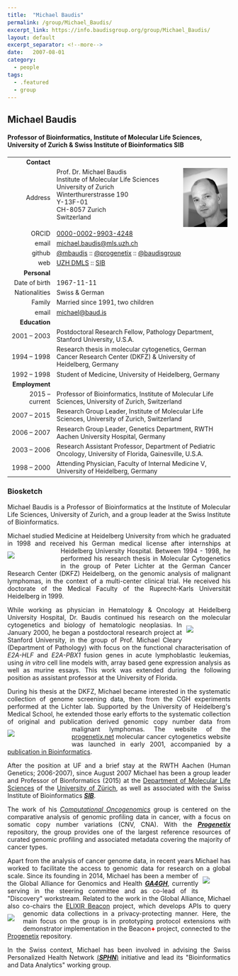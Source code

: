 ```yaml
---
title:  "Michael Baudis"
permalink: /group/Michael_Baudis/
excerpt_link: https://info.baudisgroup.org/group/Michael_Baudis/
layout: default
excerpt_separator: <!--more-->
date:   2007-08-01
category:
  - people
tags:
  - .featured
  - group
---
```


## Michael Baudis
#### Professor of Bioinformatics, Institute of Molecular Life Sciences, University of Zurich & Swiss Institute of Bioinformatics **SIB**

<!--more-->

|      |     |
| ---: | --- |
| __Contact__ |     |
| Address| <img style="float: right; width: 100px;" src="/assets/img/mbaudis.png" />Prof. Dr. Michael Baudis<br/>Institute of Molecular Life Sciences<br/>University of Zurich<br/>Winterthurerstrasse 190<br/>Y-13F-01<br/>CH-8057 Zurich<br/>Switzerland |
| ORCID | [0000-0002-9903-4248](https://orcid.org/0000-0002-9903-4248) |
| email | [michael.baudis@mls.uzh.ch](mailto:michael.baudis@mls.uzh.ch) |
| github | [@mbaudis](http://github.com/mbaudis/) :: [@progenetix](http://github.com/progenetix/) :: [@baudisgroup](http://github.com/baudisgroup/) |
| web | [UZH DMLS](http://www.mls.uzh.ch/en/research/baudis/) :: [SIB](http://sib.swiss/baudis-michael/) |
| __Personal__ |     |
| Date of birth | 1967-11-11 |
| Nationalities | Swiss & German |
| Family | Married since 1991, two children |
| email | [michael@baud.is](mailto:michael@baud.is) |
| __Education__ |     |
| 2001 – 2003 | Postdoctoral Research Fellow, Pathology Department, Stanford University, U.S.A. |
| 1994 – 1998 | Research thesis in molecular cytogenetics, German Cancer Research Center (DKFZ) & University of Heidelberg, Germany |
| 1992 – 1998 | Student of Medicine, University of Heidelberg, Germany |
| __Employment__ |     |
| 2015 – current | Professor of Bioinformatics, Institute of Molecular Life Sciences, University of Zurich, Switzerland |
| 2007 – 2015 | Research Group Leader, Institute of Molecular Life Sciences, University of Zurich, Switzerland |
| 2006 – 2007 | Research Group Leader, Genetics Department, RWTH Aachen University Hospital, Germany |
| 2003 – 2006 | Research Assistant Professor, Department of Pediatric Oncology, University of Florida, Gainesville, U.S.A. |
| 1998 – 2000 | Attending Physician, Faculty of Internal Medicine V, University of Heidelberg, Germany |


### Biosketch

<div id="biosketch-michael-baudis" style="text-align: justify;">
<p>
Michael Baudis is a Professor of Bioinformatics at the Institute of Molecular Life Sciences, University of Zurich, and a group leader at the Swiss Institute of Bioinformatics.
</p>
<p>
Michael studied Medicine at Heidelberg University from which he graduated in 1998 and received his German medical license after internships at Heidelberg University Hospital. <img style="float: left; width: 110px; margin: 10px 10px 10px 0px" src="http://info.baudisgroup.org{{ 'assets/img' | relative_url }}/logo_uni-heidelberg_220x120.jpg" />Between 1994 - 1998, he performed his research thesis in Molecular Cytogenetics in the group of Peter Lichter at the German Cancer Research Center (DKFZ) Heidelberg, on the genomic analysis of malignant lymphomas, in the context of a multi-center clinical trial. He received his doctorate of the Medical Faculty of the Ruprecht-Karls Universität Heidelberg in 1999.
</p>
<p>
While working as physician in Hematology & Oncology at Heidelberg University Hospital, Dr. Baudis continued his research on the molecular cytogenetics and biology of hematologic neoplasias. <img style="float: right; width: 100px; margin: 10px 0px 10px 10px;" src="http://info.baudisgroup.org{{ 'assets/img' | relative_url }}/stanford-university-text-600x300.png" />In January 2000, he began a postdoctoral research project at Stanford University, in the group of Prof. Michael Cleary (Department of Pathology) with focus on the functional characterisation of <i>E2A-HLF</i> and <i>E2A-PBX1</i> fusion genes in acute lymphoblastic leukemias, using <i>in vitro</i> cell line models with, array based gene expression analysis as well as murine essays. This work was extended during the following position as assistant professor at the University of Florida.
</p>
<p>
During his thesis at the DKFZ, Michael became interested in the systematic collection of genome screening data, then from the CGH experiments performed at the Lichter lab. Supported by the University of Heidelberg's Medical School, he extended those early efforts to the systematic collection of original and publication derived genomic copy number data from malignant lymphomas. <img style="float: left; width: 135px; margin: 10px 10px 10px 0px" src="http://info.baudisgroup.org{{ 'assets/img' | relative_url }}/logo_info.progenetix.org.png" />The website of the <a href="http://progenetix.org" target="_BLANK">progenetix.net</a> molecular cancer cytogenetics website was launched in early 2001, accompanied by a <a href="https://academic.oup.com/bioinformatics/article/17/12/1228/225653" target="_BLANK">publication in Bioinformatics</a>.
</p>
<p>
After the position at UF and a brief stay at the RWTH Aachen (Human Genetics; 2006-2007), since August 2007 Michael has been a group leader and Professor of Bionformatics (2015) at the <a href="https://www.imls.uzh.ch/en/research/baudis/" target="_BLANK">Department of Molecular Life Sciences</a> of the <a href="https://www.uzh.ch/en.html" target="_BLANK">University of Zürich</a>, as well as associated with the Swiss Institute of Bioinformatics <a href="http://sib.swiss/baudis-michael/" target="_BLANK"><b><i>SIB</i></b></a>.
</p>
<p>
The work of his <a href="http://info.baudisgroup.org" target="_BLANK"><i>Computational Oncogenomics</i></a> group is centered on the comparative analysis of genomic profiling data in cancer, with a focus on somatic copy number variations (CNV, CNA). With the <a href="http://progenetix.org" target="_BLANK"><b><i>Progenetix</i></b></a> repository, the group provides one of the largest reference resources of curated genomic profiling and associated metadata covering the majority of cancer types.
</p>
<p>
Apart from the analysis of cancer genome data, in recent years Michael has worked to facilitate the access to genomic data for research on a global scale. <img style="float: right; width: 63px; margin: 10px 0px 10px 10px;" src="http://info.baudisgroup.org{{ 'assets/img' | relative_url }}/ga4gh_circle_420x420.png" />Since its founding in 2014, Michael has been a member of the Global Alliance for Genomics and Health <a href="http://ga4gh.org" target="_BLANK"><b><i>GA4GH</i></b></a>, currently serving in the steering committee and as co-lead of its "Discovery" workstream. Related to the work in the Global Alliance, Michael also co-chairs the <a href="http://beacon-project.io" target="_BLANK">ELIXIR Beacon</a> project, which develops APIs to query genomic data collections in a privacy-protecting manner. <img style="float: left; width: 20px; margin: 10px 15px 10px 0px;" src="http://info.baudisgroup.org{{ 'assets/img' | relative_url }}/logo_beacon.png" />Here, the main focus on the group is in prototyping protocol extensions with demonstrator implementation in the Beacon<span style="color: red; font-weight: 800;">+</span> project, connected to the <a href="http://progenetix.org" target="_BLANK">Progenetix</a> repository.
</p>
<p>
In the Swiss context, Michael has been involved in advising the Swiss Personalized Health Network <a href="http://www.sphn.ch" target="_BLANK">(<b><i>SPHN</i></b>)</a> initiative and lead its "Bioinformatics and Data Analytics" working group.
</p>
</div>

